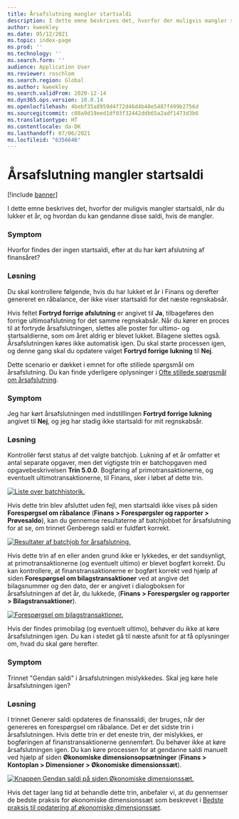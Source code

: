```yaml
---
title: Årsafslutning mangler startsaldi
description: I dette emne beskrives det, hvorfor der muligvis mangler startsaldi, når du lukker et år, og hvordan du kan gendanne disse saldi, hvis de mangler.
author: kweekley
ms.date: 05/12/2021
ms.topic: index-page
ms.prod: ''
ms.technology: ''
ms.search.form: ''
audience: Application User
ms.reviewer: roschlom
ms.search.region: Global
ms.author: kweekley
ms.search.validFrom: 2020-12-14
ms.dyn365.ops.version: 10.0.14
ms.openlocfilehash: 4bebf35a8959d4f72d46d4b40e5487f499b2756d
ms.sourcegitcommit: c08a9d19eed1df03f32442ddb65a2adf1473d3b6
ms.translationtype: HT
ms.contentlocale: da-DK
ms.lasthandoff: 07/06/2021
ms.locfileid: "6356646"
---
```

# <a name="year-end-close-missing-opening-balances"></a>Årsafslutning mangler startsaldi

[!include [banner](../includes/banner.md)]

I dette emne beskrives det, hvorfor der muligvis mangler startsaldi, når du lukker et år, og hvordan du kan gendanne disse saldi, hvis de mangler.

### <a name="symptom"></a>Symptom

Hvorfor findes der ingen startsaldi, efter at du har kørt afslutning af finansåret? 

### <a name="resolution"></a>Løsning

Du skal kontrollere følgende, hvis du har lukket et år i Finans og derefter genereret en råbalance, der ikke viser startsaldi for det næste regnskabsår.

Hvis feltet **Fortryd forrige afslutning** er angivet til **Ja**, tilbageføres den forrige ultimoafslutning for det samme regnskabsår. Når du kører en proces til at fortryde årsafslutningen, slettes alle poster for ultimo- og startsaldierne, som om året aldrig er blevet lukket. Bilagene slettes også. Årsafslutningen køres ikke automatisk igen. Du skal starte processen igen, og denne gang skal du opdatere valget **Fortryd forrige lukning** til **Nej**.

Dette scenario er dækket i emnet for ofte stillede spørgsmål om årsafslutning. Du kan finde yderligere oplysninger i [Ofte stillede spørgsmål om årsafslutning](faq-year-end-activities.md).

### <a name="symptom"></a>Symptom

Jeg har kørt årsafslutningen med indstillingen **Fortryd forrige lukning** angivet til **Nej**, og jeg har stadig ikke startsaldi for mit regnskabsår.

### <a name="resolution"></a>Løsning

Kontrollér først status af det valgte batchjob. Lukning af et år omfatter et antal separate opgaver, men det vigtigste trin er batchopgaven med opgavebeskrivelsen **Trin 5.0.0**. Bogføring af primotransaktionerne, og eventuelt ultimotransaktionerne, til Finans, sker i løbet af dette trin. 

[![Liste over batchhistorik.](./media/yec-mssng-open-blnces-01.png)](./media/yec-mssng-open-blnces-01.png)

Hvis dette trin blev afsluttet uden fejl, men startsaldi ikke vises på siden **Forespørgsel om råbalance** (**Finans > Forespørgsler og rapporter > Prøvesaldo**), kan du gennemse resultaterne af batchjobbet for årsafslutning for at se, om trinnet Genberegn saldi er fuldført korrekt.

[![Resultater af batchjob for årsafslutning.](./media/yec-mssng-open-blnces-02.png)](./media/yec-mssng-open-blnces-02.png)

Hvis dette trin af en eller anden grund ikke er lykkedes, er det sandsynligt, at primotransaktionerne (og eventuelt ultimo) er blevet bogført korrekt. Du kan kontrollere, at finanstransaktionerne er bogført korrekt ved hjælp af siden **Forespørgsel om bilagstransaktioner** ved at angive det bilagsnummer og den dato, der er angivet i dialogboksen for årsafslutningen af det år, du lukkede, (**Finans > Forespørgsler og rapporter > Bilagstransaktioner**).

[![Forespørgsel om bilagstransaktioner.](./media/yec-mssng-open-blnces-03.png)](./media/yec-mssng-open-blnces-03.png)

Hvis der findes primobilag (og eventuelt ultimo), behøver du ikke at køre årsafslutningen igen. Du kan i stedet gå til næste afsnit for at få oplysninger om, hvad du skal gøre herefter.

### <a name="symptom"></a>Symptom

Trinnet "Gendan saldi" i årsafslutningen mislykkedes. Skal jeg køre hele årsafslutningen igen?

### <a name="resolution"></a>Løsning

I trinnet Generer saldi opdateres de finanssaldi, der bruges, når der genereres en forespørgsel om råbalance.  Det er det sidste trin i årsafslutningen.  Hvis dette trin er det eneste trin, der mislykkes, er bogføringen af finanstransaktionerne gennemført.  Du behøver ikke at køre årsafslutningen igen. Du kan køre processen for at gendanne saldi manuelt ved hjælp af siden **Økonomiske dimensionsopsætninger** (**Finans > Kontoplan > Dimensioner > Økonomiske dimensionssæt**).

[![Knappen Gendan saldi på siden Økonomiske dimensionssæt.](./media/yec-mssng-open-blnces-04.png)](./media/yec-mssng-open-blnces-04.png)

Hvis det tager lang tid at behandle dette trin, anbefaler vi, at du gennemser de bedste praksis for økonomiske dimensionssæt som beskrevet i [Bedste praksis til opdatering af økonomiske dimensionssæt](https://community.dynamics.com/365/financeandoperations/b/dynamics-365-finance-blog/posts/best-practices-for-updating-financial-dimension-set-dimension-sets). 

